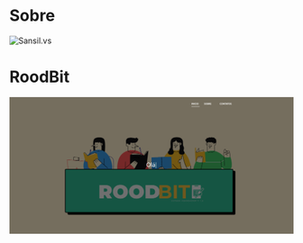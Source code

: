 # Sobre

![Sansil.vs](../thayna/profile-page.png)

# RoodBit

![Sansil.vs](./Thayna/profile-page.png)

